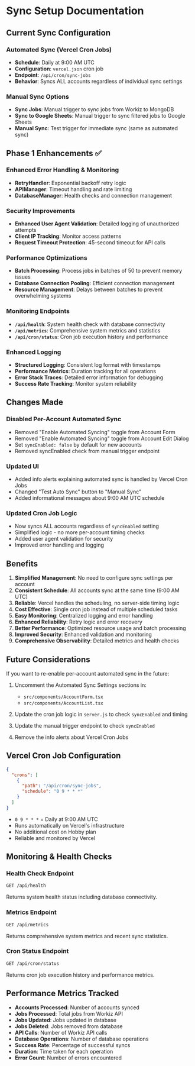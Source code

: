 # Sync Setup Documentation

## Current Sync Configuration

### Automated Sync (Vercel Cron Jobs)

- **Schedule**: Daily at 9:00 AM UTC
- **Configuration**: `vercel.json` cron job
- **Endpoint**: `/api/cron/sync-jobs`
- **Behavior**: Syncs ALL accounts regardless of individual sync settings

### Manual Sync Options

- **Sync Jobs**: Manual trigger to sync jobs from Workiz to MongoDB
- **Sync to Google Sheets**: Manual trigger to sync filtered jobs to Google Sheets
- **Manual Sync**: Test trigger for immediate sync (same as automated sync)

## Phase 1 Enhancements ✅

### Enhanced Error Handling & Monitoring

- **RetryHandler**: Exponential backoff retry logic
- **APIManager**: Timeout handling and rate limiting
- **DatabaseManager**: Health checks and connection management

### Security Improvements

- **Enhanced User Agent Validation**: Detailed logging of unauthorized attempts
- **Client IP Tracking**: Monitor access patterns
- **Request Timeout Protection**: 45-second timeout for API calls

### Performance Optimizations

- **Batch Processing**: Process jobs in batches of 50 to prevent memory issues
- **Database Connection Pooling**: Efficient connection management
- **Resource Management**: Delays between batches to prevent overwhelming systems

### Monitoring Endpoints

- **`/api/health`**: System health check with database connectivity
- **`/api/metrics`**: Comprehensive system metrics and statistics
- **`/api/cron/status`**: Cron job execution history and performance

### Enhanced Logging

- **Structured Logging**: Consistent log format with timestamps
- **Performance Metrics**: Duration tracking for all operations
- **Error Stack Traces**: Detailed error information for debugging
- **Success Rate Tracking**: Monitor system reliability

## Changes Made

### Disabled Per-Account Automated Sync

- Removed "Enable Automated Syncing" toggle from Account Form
- Removed "Enable Automated Syncing" toggle from Account Edit Dialog
- Set `syncEnabled: false` by default for new accounts
- Removed syncEnabled check from manual trigger endpoint

### Updated UI

- Added info alerts explaining automated sync is handled by Vercel Cron Jobs
- Changed "Test Auto Sync" button to "Manual Sync"
- Added informational messages about 9:00 AM UTC schedule

### Updated Cron Job Logic

- Now syncs ALL accounts regardless of `syncEnabled` setting
- Simplified logic - no more per-account timing checks
- Added user agent validation for security
- Improved error handling and logging

## Benefits

1. **Simplified Management**: No need to configure sync settings per account
2. **Consistent Schedule**: All accounts sync at the same time (9:00 AM UTC)
3. **Reliable**: Vercel handles the scheduling, no server-side timing logic
4. **Cost Effective**: Single cron job instead of multiple scheduled tasks
5. **Easy Monitoring**: Centralized logging and error handling
6. **Enhanced Reliability**: Retry logic and error recovery
7. **Better Performance**: Optimized resource usage and batch processing
8. **Improved Security**: Enhanced validation and monitoring
9. **Comprehensive Observability**: Detailed metrics and health checks

## Future Considerations

If you want to re-enable per-account automated sync in the future:

1. Uncomment the Automated Sync Settings sections in:

   - `src/components/AccountForm.tsx`
   - `src/components/AccountList.tsx`

2. Update the cron job logic in `server.js` to check `syncEnabled` and timing

3. Update the manual trigger endpoint to check `syncEnabled`

4. Remove the info alerts about Vercel Cron Jobs

## Vercel Cron Job Configuration

```json
{
  "crons": [
    {
      "path": "/api/cron/sync-jobs",
      "schedule": "0 9 * * *"
    }
  ]
}
```

- `0 9 * * *` = Daily at 9:00 AM UTC
- Runs automatically on Vercel's infrastructure
- No additional cost on Hobby plan
- Reliable and monitored by Vercel

## Monitoring & Health Checks

### Health Check Endpoint

```bash
GET /api/health
```

Returns system health status including database connectivity.

### Metrics Endpoint

```bash
GET /api/metrics
```

Returns comprehensive system metrics and recent sync statistics.

### Cron Status Endpoint

```bash
GET /api/cron/status
```

Returns cron job execution history and performance metrics.

## Performance Metrics Tracked

- **Accounts Processed**: Number of accounts synced
- **Jobs Processed**: Total jobs from Workiz API
- **Jobs Updated**: Jobs updated in database
- **Jobs Deleted**: Jobs removed from database
- **API Calls**: Number of Workiz API calls
- **Database Operations**: Number of database operations
- **Success Rate**: Percentage of successful syncs
- **Duration**: Time taken for each operation
- **Error Count**: Number of errors encountered
